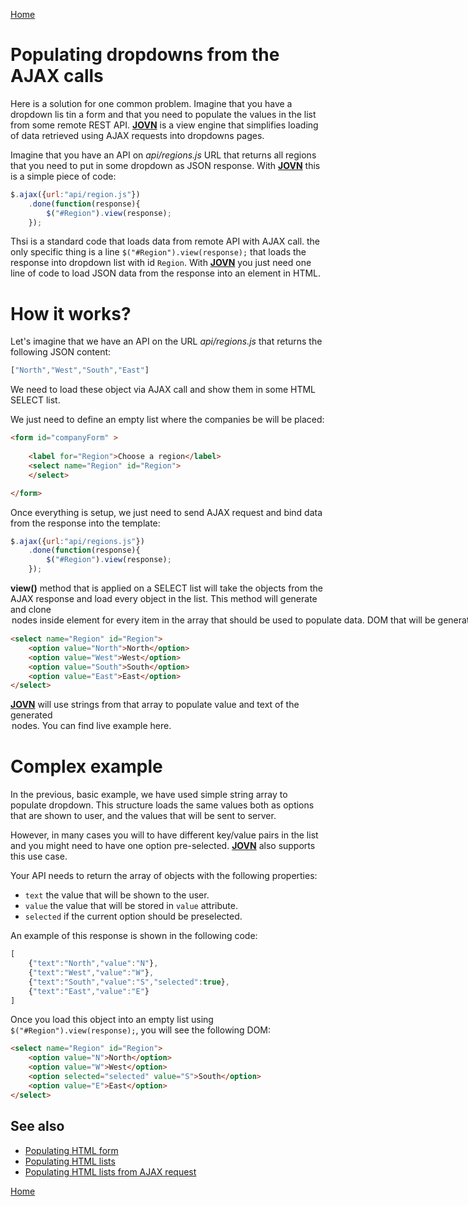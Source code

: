 [Home](../README.md)
# Populating dropdowns from the AJAX calls

Here is a solution for one common problem. Imagine that you have a dropdown lis tin a form and that you need to populate the values in the list from some remote REST API.
**[JOVN](../README.md)** is a view engine that simplifies loading of data retrieved using 
AJAX requests into dropdowns pages.

Imagine that you have an API on *api/regions.js* URL that returns all regions that you need to put in some dropdown as JSON response. With **[JOVN](../README.md)** this is a simple piece of code:

```javascript
$.ajax({url:"api/region.js"})
    .done(function(response){
        $("#Region").view(response);
    });
```

Thsi is a standard code that loads data from remote API with AJAX call. the only specific thing is a line `$("#Region").view(response);` that loads the response into dropdown list with id `Region`. With **[JOVN](../README.md)** you just need one line of code to load JSON data from the response into an element in HTML.

# How it works?

Let's imagine that we have an API on the URL *api/regions.js* that returns the following JSON content:

```javascript
["North","West","South","East"]
```

We need to load these object via AJAX call and show them in some HTML SELECT list.

We just need to define an empty list where the companies be will be placed:

```html
<form id="companyForm" >
    
    <label for="Region">Choose a region</label>
    <select name="Region" id="Region">
    </select>

</form>
```
Once everything is setup, we just need to send AJAX request and bind data from the response into the template:

```javascript
$.ajax({url:"api/regions.js"})
    .done(function(response){
        $("#Region").view(response);
    });
```

**view()** method that is applied on a SELECT list will take the objects from the AJAX response
and load every object in the list. This method will generate and clone <OPTION> nodes inside <SELECT> element for every item in the array that should be used to populate data.
DOM that will be generated looks like:

```html
<select name="Region" id="Region">
    <option value="North">North</option>
    <option value="West">West</option>
    <option value="South">South</option>
    <option value="East">East</option>
</select>
```
**[JOVN](../README.md)** will use strings from that array to populate value and text of the generated <OPTION> nodes. You can find live example [here](examples/ajax-list.html).

# Complex example
In the previous, basic example, we have used simple string array to populate dropdown. This structure loads the same values both as options that are shown to user, and the values that will be sent to server.

However, in many cases you will to have different key/value pairs in the list and you might need to have one option pre-selected. **[JOVN](../README.md)** also supports this use case.

Your API needs to return the array of objects with the following properties:
 - `text` the value that will be shown to the user.
 - `value` the value that will be stored in `value` attribute.
 - `selected` if the current option should be preselected.

An example of this response is shown in the following code:
```javascript
[
    {"text":"North","value":"N"},
    {"text":"West","value":"W"},
    {"text":"South","value":"S","selected":true},
    {"text":"East","value":"E"}
]
```
Once you load this object into an empty list using `$("#Region").view(response);`, you will see the following DOM:
```html
<select name="Region" id="Region">
    <option value="N">North</option>
    <option value="W">West</option>
    <option selected="selected" value="S">South</option>
    <option value="E">East</option>
</select>
```

## See also

 - [Populating HTML form](form)
 - [Populating HTML lists](iterators)
 - [Populating HTML lists from AJAX request](ajax-list)

[Home](../README.md)


